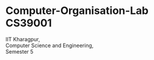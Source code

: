 # Computer-Organisation-Lab CS39001

IIT Kharagpur,                           
    Computer Science and Engineering,                
        Semester 5
